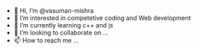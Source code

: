 - 👋 Hi, I’m @vasuman-mishra
- 👀 I’m interested in competetive coding and Web development 
- 🌱 I’m currently learning c++ and js
- 💞️ I’m looking to collaborate on ...
- 📫 How to reach me ...

<!---
vasuman-mishra/vasuman-mishra is a ✨ special ✨ repository because its `README.md` (this file) appears on your GitHub profile.
You can click the Preview link to take a look at your changes.
--->

